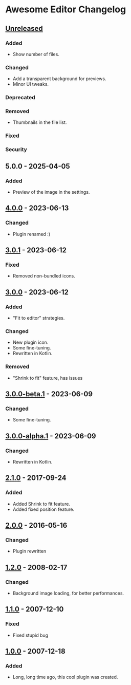 <!-- https://keepachangelog.com -->

# Awesome Editor Changelog

## [Unreleased]

### Added

- Show number of files.

### Changed

- Add a transparent background for previews.
- Minor UI tweaks.

### Deprecated

### Removed

- Thumbnails in the file list.

### Fixed

### Security

## 5.0.0 - 2025-04-05

### Added

- Preview of the image in the settings.

## [4.0.0] - 2023-06-13

### Changed

- Plugin renamed :)

## [3.0.1] - 2023-06-12

### Fixed

- Removed non-bundled icons.

## [3.0.0] - 2023-06-12

### Added

- "Fit to editor" strategies.

### Changed

- New plugin icon.
- Some fine-tuning.
- Rewritten in Kotlin.

### Removed

- "Shrink to fit" feature, has issues

## [3.0.0-beta.1] - 2023-06-09

### Changed

- Some fine-tuning.

## [3.0.0-alpha.1] - 2023-06-09

### Changed

- Rewritten in Kotlin.

## [2.1.0] - 2017-09-24

### Added

- Added Shrink to fit feature.
- Added fixed position feature.

## [2.0.0] - 2016-05-16

### Changed

- Plugin rewritten

## [1.2.0] - 2008-02-17

### Changed

- Background image loading, for better performances.

## [1.1.0] - 2007-12-10

### Fixed

- Fixed stupid bug

## [1.0.0] - 2007-12-18

### Added

- Long, long time ago, this cool plugin was created.

[Unreleased]: https://github.com/igr/sexyeditor/compare/v4.0.0...HEAD
[4.0.0]: https://github.com/igr/sexyeditor/compare/v3.0.1...v4.0.0
[3.0.1]: https://github.com/igr/sexyeditor/compare/v3.0.0...v3.0.1
[3.0.0]: https://github.com/igr/sexyeditor/compare/v3.0.0-beta.1...v3.0.0
[3.0.0-beta.1]: https://github.com/igr/sexyeditor/compare/v3.0.0-alpha.1...v3.0.0-beta.1
[3.0.0-alpha.1]: https://github.com/igr/sexyeditor/compare/v2.1.0...v3.0.0-alpha.1
[2.1.0]: https://github.com/igr/sexyeditor/compare/v2.0.0...v2.1.0
[2.0.0]: https://github.com/igr/sexyeditor/compare/v1.0.0...v2.0.0
[1.2.0]: https://github.com/igr/sexyeditor/compare/v1.1.0...v1.2.0
[1.1.0]: https://github.com/igr/sexyeditor/compare/v1.0.0...v1.1.0
[1.0.0]: https://github.com/igr/sexyeditor/commits/v1.0.0
